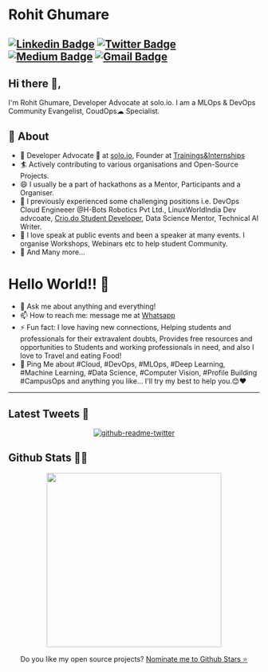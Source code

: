 # Rohit Ghumare
[![Linkedin Badge](https://img.shields.io/badge/-RohitGhumare-blue?style=social&logo=Linkedin&logoColor=blue&link=https://www.linkedin.com/in/rohit-ghumare/)](https://www.linkedin.com/in/rohit-ghumare/) [![Twitter Badge](http://img.shields.io/badge/-@ghumare64-1ca0f1?style=social&logo=twitter&logoColor=blue&link=https://twitter.com/ghumare64)](https://twitter.com/ghumare64)  [![Medium Badge](https://img.shields.io/badge/-@ghumare64-03a57a?style=social&labelColor=black&logo=Medium&link=https://medium.com/@ghumare64/)](https://medium.com/@ghumare64/)
[![Gmail Badge](https://img.shields.io/badge/-GMail-c14438?style=social&logo=Gmail&logoColor=red&link=mailto:ghumare64@gmail.com)](mailto:ghumare64@gmail.com)
---
## Hi there 👋,           
I'm Rohit Ghumare, Developer Advocate at solo.io. I am a MLOps & DevOps Community Evangelist, CoudOps☁ Specialist.

## 🧐 About
- 🤠 Developer Advocate 🥑 at [solo.io](https://solo.io), Founder at [Trainings&Internships](https://www.linkedin.com/company/31274568/)
- 🏄‍ Actively contributing to various organisations and Open-Source Projects.
- 😄 I usually be a part of hackathons as a Mentor, Participants and a Organiser.
- 🔭 I previously experienced some challenging positions i.e. DevOps Cloud Engineeer @H-Bots Robotics Pvt Ltd., LinuxWorldIndia Dev advcoate, [Crio.do Student Developer](https://criodo.github.io/Crio-Launch-Feb-2020-ghumare64/), Data Science Mentor, Technical AI Writer.
- 🌱 I love speak at public events and been a speaker at many events. I organise Workshops, Webinars etc to help student Community.
- 👯 And Many more...

# Hello World!! 🤔
- 💬 Ask me about anything and everything! 
- 📫 How to reach me: message me at [Whatsapp](https://wa.me/918286933169)
- ⚡ Fun fact: I love having new connections, Helping students and professionals for their extravalent doubts, Provides free resources and opportunities to Students and working professionals in need, and also I love to Travel and eating Food! 
- 💬 Ping Me about #Cloud, #DevOps, #MLOps, #Deep Learning, #Machine Learning, #Data Science, #Computer Vision, #Profile Building #CampusOps and anything you like... I'll try my best to help you.😊❤
---

<h2>Latest Tweets 🧵</h2>
<p align='center'><a href="https://twitter.com/ghumare64"><img src="https://github-readme-twitter.gazf.vercel.app/api?id=ghumare64&layout=wide" alt="github-readme-twitter"></a></p>

<h2>Github Stats 🐙🐱</h2>
<p align='center'>
  <a href="#"><img src="https://github-readme-stats.vercel.app/api?username=rohitg00&show_icons=true&count_private=true&theme=dark" width="350"></a>
</p>

<p align='center'>
  Do you like my open source projects? <a href='https://stars.github.com/nominate/'>Nominate me to Github Stars ⭐</a>
</p>

<!--
**rohitg00** is a ✨ _special_ ✨ repository because its `README.md` (this file) appears on your GitHub profile.



-->
